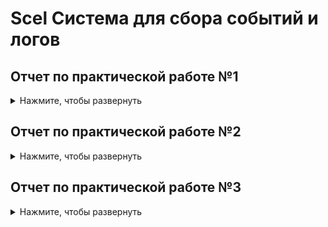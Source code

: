 # Scel Система для сбора событий и логов
 
## Отчет по практической работе №1

<details>
  <summary>Нажмите, чтобы развернуть</summary>

## Rsyslog. Сервер

1 На виртуальных машинах настроил сеть на Сетевой мост 

2 На первой виртуальной машине скачем rsyslog

![Desktop Screenshot 2024 09 11 - 18 30 32 61](https://github.com/user-attachments/assets/558a706d-9d84-43c2-b1f8-9c774f328ba0)

3 Запустим сервис. Проверим работоспособность

![Desktop Screenshot 2024 09 11 - 18 31 06 06](https://github.com/user-attachments/assets/e58326f6-e89c-4581-9381-a976c4e68f26)

4 Настраиваем rsyslog для удаленного приема системного журнала

![Desktop Screenshot 2024 09 11 - 18 33 09 92](https://github.com/user-attachments/assets/9bd65fcf-e82d-48d0-bb94-5b544c2dd993)

5 Перезапускаем сервис

![Desktop Screenshot 2024 09 11 - 18 34 28 10](https://github.com/user-attachments/assets/1c36b05e-40f1-4c90-9cd3-31f3b8359995)

## Rsyslog. Клиент

1 На второй виртуальной машине скачаем rsyslog


2 Отредактируем config, добавляем правило для пересылки логов

![Desktop Screenshot 2024 09 11 - 18 35 58 05](https://github.com/user-attachments/assets/1d1d7ff1-f377-4041-a061-50c5608c366c)

3 Перезапускаем сервис

![Desktop Screenshot 2024 09 11 - 18 36 30 76](https://github.com/user-attachments/assets/70a45ee8-fa3a-4307-ab95-f8bf7c2a093d)

## LOKI

1 Разворачиваем на сервере Loki

![Desktop Screenshot 2024 09 11 - 18 57 31 69](https://github.com/user-attachments/assets/ebd01baf-7ffc-4c90-8fd7-fc741e2aa96f)

2 На клиенте устанавлиеваем Promtail

![282036573-44c92d3b-1497-477d-9b9d-cd2aebf7feb1](https://github.com/user-attachments/assets/dec84b26-7519-4276-ad05-657aa4d9e40c)

3 Создаем файл конфинфигурации

![Desktop Screenshot 2024 09 11 - 18 57 09 38](https://github.com/user-attachments/assets/c604ba7a-5a47-48f9-b0b3-002b7c5aef8b)

4 Создаем Unit

![Desktop Screenshot 2024 09 11 - 18 58 39 93](https://github.com/user-attachments/assets/e8fe05da-ce48-450e-aee7-c07681df4232)

![Desktop Screenshot 2024 09 11 - 18 59 34 73](https://github.com/user-attachments/assets/3dd5a127-81b5-407b-a18f-bc84d52d126a)

5 Перезапускаем сервис

![Desktop Screenshot 2024 09 11 - 19 00 54 74](https://github.com/user-attachments/assets/040a46b4-afa4-46a6-ab89-d85f528272fe)

6 Посмотрим логи на сервере

![Desktop Screenshot 2024 09 11 - 19 12 34 04](https://github.com/user-attachments/assets/d58cc6b4-a0dd-4748-9834-6ad17440085a)

![Desktop Screenshot 2024 09 11 - 19 12 53 15](https://github.com/user-attachments/assets/f00ebef9-0633-4af8-9e98-af69ee776487)

## SIGNOZ

1 Запускаем контейнер на сервере

![Desktop Screenshot 2024 09 11 - 19 20 46 83](https://github.com/user-attachments/assets/79fe5bba-bb61-4c26-ad42-e92154b3abe9)

2 Так же для клиента редактируем docker-compose файл

![Desktop Screenshot 2024 09 11 - 19 22 54 66](https://github.com/user-attachments/assets/270c4051-e45f-47c0-bf79-e6be491ff862)

3 Запускаем контейнер 

![Desktop Screenshot 2024 09 25 - 14 47 51 23](https://github.com/user-attachments/assets/26590260-afef-46ba-8e58-fc838e823e63)

4 Наблюдаем логи в SigNoz

![Desktop Screenshot 2024 09 25 - 14 47 51 25](https://github.com/user-attachments/assets/311b9120-8f8c-488a-ba86-327b782560b3)


![Desktop Screenshot 2024 09 25 - 14 47 51 26](https://github.com/user-attachments/assets/ac96cf69-1261-40eb-bfcd-d35065074a5c)


</details>

## Отчет по практической работе №2

<details>
  <summary>Нажмите, чтобы развернуть</summary>
 
https://colab.research.google.com/drive/1i-UAwV851rVhOP3LJ6zvfTDJJMig8LkN?usp=sharing

https://github.com/hipster-x/Scel/blob/main/PR2_sssl.ipynb

</details>

## Отчет по практической работе №3

<details>
  <summary>Нажмите, чтобы развернуть</summary>

В данной практике я выбрал готовый вариант Wazuh Server

![Desktop Screenshot 2024 10 23 - 17 40 34 02](https://github.com/user-attachments/assets/2a02955f-8879-45e6-a3b7-6c44bfc639c3)

![Desktop Screenshot 2024 10 23 - 18 31 45 29](https://github.com/user-attachments/assets/b48dad7f-b686-405f-933b-23cc85298f4a)

Авторизация

![Desktop Screenshot 2024 10 23 - 18 32 10 64](https://github.com/user-attachments/assets/2a580f71-b37a-4aa9-b3b3-aa1e1936bba0)

Веб-интерфейс Wazuh

![Desktop Screenshot 2024 10 23 - 18 33 11 25](https://github.com/user-attachments/assets/6098b1cd-da2c-439b-b61a-529939eee464)

Теперь готовимся установить агент на другой ВМ

![Desktop Screenshot 2024 10 23 - 18 47 30 13](https://github.com/user-attachments/assets/33a10e40-7ef4-4efd-a41d-3e66535658ab)

![Desktop Screenshot 2024 10 23 - 18 57 29 49](https://github.com/user-attachments/assets/f0453f67-ddec-44ea-9b30-a75946da6757)

Разворачиваем агент на второй ВМ

![Desktop Screenshot 2024 10 23 - 20 30 44 32](https://github.com/user-attachments/assets/170e2e6f-0370-47a7-8945-8c67471857eb)

![Desktop Screenshot 2024 10 23 - 20 31 03 94](https://github.com/user-attachments/assets/c2517fa5-8087-4ca0-b3e3-12db90638c26)

После настройки убедились, что агент настроен. И доступна машина для мониторинга

![Desktop Screenshot 2024 10 23 - 20 31 51 17](https://github.com/user-attachments/assets/6b4c060b-4765-46f4-9e9b-56a8b6cc5c73)

![Desktop Screenshot 2024 10 23 - 20 31 59 68](https://github.com/user-attachments/assets/8e4696c6-c362-4193-90d6-abee60090a49)

Система имеет встроенный детектор уязвимостей

![Desktop Screenshot 2024 10 23 - 20 39 34 80](https://github.com/user-attachments/assets/26648dab-eff5-4006-b30e-a5545b1fbe06)

![Desktop Screenshot 2024 10 23 - 20 42 56 21](https://github.com/user-attachments/assets/3a3a7fd0-2278-45c5-b29b-48b9925d7f23)

![Desktop Screenshot 2024 10 23 - 20 48 44 38](https://github.com/user-attachments/assets/7ce77388-d981-495e-9ba6-c52b4e08819c)

![Desktop Screenshot 2024 10 23 - 20 49 01 80](https://github.com/user-attachments/assets/3e62f660-90f6-4534-b069-b87615dbe18b)

![Desktop Screenshot 2024 10 23 - 20 49 09 98](https://github.com/user-attachments/assets/731fc465-0a4c-4fdd-bca2-c175e822da71)

Создание проверки целостности файлов

![Desktop Screenshot 2024 11 05 - 11 05 31 89](https://github.com/user-attachments/assets/c2eff684-47ca-40ef-a731-241c28e33292)

Настройка выявлений уязвимостей в соответствии с документацией

![Desktop Screenshot 2024 11 05 - 11 18 40 89](https://github.com/user-attachments/assets/d488c79e-037a-46d5-a3bf-a8196dd606ea)

Выявление скрытых процессов

![Desktop Screenshot 2024 11 05 - 11 11 38 20](https://github.com/user-attachments/assets/f145f3f0-b26f-456d-bcc6-c1a903d6506d)

Выявление SQL-инъекций

![Desktop Screenshot 2024 11 05 - 11 20 39 56](https://github.com/user-attachments/assets/5e9046b5-b2d2-49c3-b5ba-329dace39e7f)

Проверка работы настроенных механизмов

SQL injection

![Desktop Screenshot 2024 11 06 - 16 50 47 21](https://github.com/user-attachments/assets/27110d12-4c05-4296-afee-5283a82e5d9e)

![Desktop Screenshot 2024 11 06 - 16 51 13 52](https://github.com/user-attachments/assets/6db803d1-50cc-47aa-9626-1971751e46dc)


  </details>
